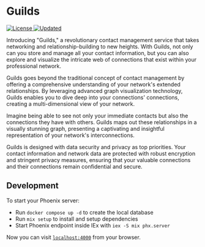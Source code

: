 # Guilds

<a href="https://github.com/tomkonidas/guilds/blob/main/LICENSE" rel="nofollow">
  <img alt="License" src="https://img.shields.io/github/license/tomkonidas/guilds?label=License&style=plastic&color=2b2b2b">
</a>

<a href="https://github.com/tomkonidas/guilds/pulse" rel="nofollow">
  <img alt="Updated" src="https://img.shields.io/github/last-commit/tomkonidas/guilds?label=Updated&style=plastic&color=00d451">
</a>

Introducing "Guilds," a revolutionary contact management service that takes
networking and relationship-building to new heights. With Guilds, not only can
you store and manage all your contact information, but you can also explore and
visualize the intricate web of connections that exist within your professional
network.

Guilds goes beyond the traditional concept of contact management by offering a
comprehensive understanding of your network's extended relationships. By
leveraging advanced graph visualization technology, Guilds enables you to dive
deep into your connections' connections, creating a multi-dimensional view of
your network.

Imagine being able to see not only your immediate contacts but also the
connections they have with others. Guilds maps out these relationships in a
visually stunning graph, presenting a captivating and insightful representation
of your network's interconnections.

Guilds is designed with data security and privacy as top priorities. Your
contact information and network data are protected with robust encryption and
stringent privacy measures, ensuring that your valuable connections and their
connections remain confidential and secure.


## Development

To start your Phoenix server:

  * Run `docker compose up -d` to create the local database
  * Run `mix setup` to install and setup dependencies
  * Start Phoenix endpoint inside IEx with `iex -S mix phx.server`

Now you can visit [`localhost:4000`](http://localhost:4000) from your browser.
